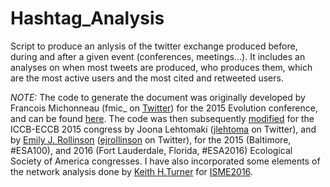 # Hashtag_Analysis

Script to produce an anlysis of the twitter exchange produced before, during and after a given event (conferences, meetings...). It includes an analyses on when most tweets are produced, who produces them, which are the most active users and the most cited and retweeted users.

*NOTE:* The code to generate the document was originally developed by Francois Michonneau (fmic_ on [Twitter](http://twitter.com/fmic_)) for the 2015 Evolution conference, and can be found [here](https://github.com/fmichonneau/evol2015-tweets). The code was then subsequently [modified](https://github.com/jlehtoma/iccb2015-tweets/blob/gh-pages/index.Rmd) for the ICCB-ECCB 2015 congress by Joona Lehtomaki ([jlehtoma](https://twitter.com/jlehtoma) on Twitter), and by [Emily J. Rollinson](http://rollinsonecology.com/) ([ejrollinson](https://twitter.com/ejrollinson) on Twitter), for the 2015 (Baltimore, #ESA100), and 2016 (Fort Lauderdale, Florida, #ESA2016) Ecological Society of America congresses. I have also incorporated some elements of the network analysis done by [Keith H.Turner](http://twitter.com/kay_aych) for [ISME2016](https://github.com/khturner/HashtagISME16).

